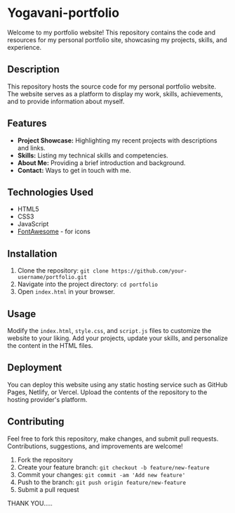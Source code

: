 # Yogavani-portfolio
Welcome to my portfolio website! This repository contains the code and resources for my personal portfolio site, showcasing my projects, skills, and experience.

## Description

This repository hosts the source code for my personal portfolio website. The website serves as a platform to display my work, skills, achievements, and to provide information about myself.

## Features

- **Project Showcase:** Highlighting my recent projects with descriptions and links.
- **Skills:** Listing my technical skills and competencies.
- **About Me:** Providing a brief introduction and background.
- **Contact:** Ways to get in touch with me.

## Technologies Used

- HTML5
- CSS3
- JavaScript
- [FontAwesome](https://fontawesome.com/) - for icons

## Installation

1. Clone the repository: `git clone https://github.com/your-username/portfolio.git`
2. Navigate into the project directory: `cd portfolio`
3. Open `index.html` in your browser.

## Usage

Modify the `index.html`, `style.css`, and `script.js` files to customize the website to your liking. Add your projects, update your skills, and personalize the content in the HTML files.

## Deployment

You can deploy this website using any static hosting service such as GitHub Pages, Netlify, or Vercel. Upload the contents of the repository to the hosting provider's platform.

## Contributing

Feel free to fork this repository, make changes, and submit pull requests. Contributions, suggestions, and improvements are welcome!

1. Fork the repository
2. Create your feature branch: `git checkout -b feature/new-feature`
3. Commit your changes: `git commit -am 'Add new feature'`
4. Push to the branch: `git push origin feature/new-feature`
5. Submit a pull request


THANK YOU.....
